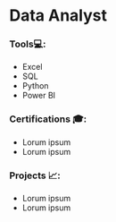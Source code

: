 # Data Analyst

### Tools💻: 
- Excel
- SQL
- Python
- Power BI

### Certifications 🎓: 
- Lorum ipsum
- Lorum ipsum

### Projects 📈:
- Lorum ipsum
- Lorum ipsum
